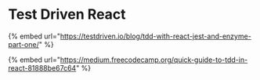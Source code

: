 # Test Driven React

{% embed url="https://testdriven.io/blog/tdd-with-react-jest-and-enzyme-part-one/" %}

{% embed url="https://medium.freecodecamp.org/quick-guide-to-tdd-in-react-81888be67c64" %}



